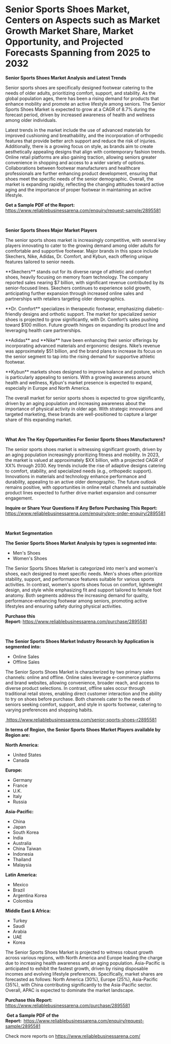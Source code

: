 <p><h1>Senior Sports Shoes Market, Centers on Aspects such as Market Growth Market Share, Market Opportunity, and Projected Forecasts Spanning from 2025 to 2032</h1></p><p><strong>Senior Sports Shoes Market Analysis and Latest Trends</strong></p>
<p><p>Senior sports shoes are specifically designed footwear catering to the needs of older adults, prioritizing comfort, support, and stability. As the global population ages, there has been a rising demand for products that enhance mobility and promote an active lifestyle among seniors. The Senior Sports Shoes Market is expected to grow at a CAGR of 8.7% during the forecast period, driven by increased awareness of health and wellness among older individuals.</p><p>Latest trends in the market include the use of advanced materials for improved cushioning and breathability, and the incorporation of orthopedic features that provide better arch support and reduce the risk of injuries. Additionally, there is a growing focus on style, as brands aim to create aesthetically appealing designs that align with contemporary fashion trends. Online retail platforms are also gaining traction, allowing seniors greater convenience in shopping and access to a wider variety of options. Collaborations between footwear manufacturers and healthcare professionals are further enhancing product development, ensuring that shoes meet the specific needs of the senior demographic. Overall, the market is expanding rapidly, reflecting the changing attitudes toward active aging and the importance of proper footwear in maintaining an active lifestyle.</p></p>
<p><strong>Get a Sample PDF of the Report:&nbsp;</strong> <a href="https://www.reliablebusinessarena.com/enquiry/request-sample/2895581?utm_campaign=2645&utm_medium=2&utm_source=Github&utm_content=ia&utm_term=15032025&utm_id=senior-sports-shoes">https://www.reliablebusinessarena.com/enquiry/request-sample/2895581</a></p>
<p>&nbsp;</p>
<p><strong>Senior Sports Shoes Major Market Players</strong></p>
<p><p>The senior sports shoes market is increasingly competitive, with several key players innovating to cater to the growing demand among older adults for comfortable and supportive footwear. Major brands in this space include Skechers, Nike, Adidas, Dr. Comfort, and Kybun, each offering unique features tailored to senior needs.</p><p>**Skechers** stands out for its diverse range of athletic and comfort shoes, heavily focusing on memory foam technology. The company reported sales nearing $7 billion, with significant revenue contributed by its senior-focused lines. Skechers continues to experience solid growth, anticipating further expansion through increased online sales and partnerships with retailers targeting older demographics.</p><p>**Dr. Comfort** specializes in therapeutic footwear, emphasizing diabetic-friendly designs and orthotic support. The market for specialized senior shoes is projected to grow significantly, with Dr. Comfort’s sales pushing toward $100 million. Future growth hinges on expanding its product line and leveraging health care partnerships.</p><p>**Adidas** and **Nike** have been enhancing their senior offerings by incorporating advanced materials and ergonomic designs. Nike’s revenue was approximately $51 billion, and the brand plans to increase its focus on the senior segment to tap into the rising demand for supportive athletic footwear.</p><p>**Kybun** markets shoes designed to improve balance and posture, which is particularly appealing to seniors. With a growing awareness around health and wellness, Kybun's market presence is expected to expand, especially in Europe and North America.</p><p>The overall market for senior sports shoes is expected to grow significantly, driven by an aging population and increasing awareness about the importance of physical activity in older age. With strategic innovations and targeted marketing, these brands are well-positioned to capture a larger share of this expanding market.</p></p>
<p>&nbsp;</p>
<p><strong>What Are The Key Opportunities For Senior Sports Shoes Manufacturers?</strong></p>
<p><p>The senior sports shoes market is witnessing significant growth, driven by an aging population increasingly prioritizing fitness and mobility. In 2023, the market is valued at approximately $XX billion, with a projected CAGR of XX% through 2030. Key trends include the rise of adaptive designs catering to comfort, stability, and specialized needs (e.g., orthopedic support). Innovations in materials and technology enhance performance and durability, appealing to an active older demographic. The future outlook remains positive, with opportunities in online retail channels and sustainable product lines expected to further drive market expansion and consumer engagement.</p></p>
<p><strong>Inquire or Share Your Questions If Any Before Purchasing This Report:</strong> <a href="https://www.reliablebusinessarena.com/enquiry/pre-order-enquiry/2895581?utm_campaign=2645&utm_medium=2&utm_source=Github&utm_content=ia&utm_term=15032025&utm_id=senior-sports-shoes">https://www.reliablebusinessarena.com/enquiry/pre-order-enquiry/2895581</a></p>
<p>&nbsp;</p>
<p><strong>Market Segmentation</strong></p>
<p><strong>The Senior Sports Shoes Market Analysis by types is segmented into:</strong></p>
<p><ul><li>Men's Shoes</li><li>Women's Shoes</li></ul></p>
<p><p>The Senior Sports Shoes Market is categorized into men's and women's shoes, each designed to meet specific needs. Men's shoes often prioritize stability, support, and performance features suitable for various sports activities. In contrast, women's sports shoes focus on comfort, lightweight design, and style while emphasizing fit and support tailored to female foot anatomy. Both segments address the increasing demand for quality, performance-enhancing footwear among seniors, promoting active lifestyles and ensuring safety during physical activities.</p></p>
<p><strong>Purchase this Report:&nbsp;</strong><a href="https://www.reliablebusinessarena.com/purchase/2895581?utm_campaign=2645&utm_medium=2&utm_source=Github&utm_content=ia&utm_term=15032025&utm_id=senior-sports-shoes">https://www.reliablebusinessarena.com/purchase/2895581</a></p>
<p>&nbsp;</p>
<p><strong>The Senior Sports Shoes Market Industry Research by Application is segmented into:</strong></p>
<p><ul><li>Online Sales</li><li>Offline Sales</li></ul></p>
<p><p>The Senior Sports Shoes Market is characterized by two primary sales channels: online and offline. Online sales leverage e-commerce platforms and brand websites, allowing convenience, broader reach, and access to diverse product selections. In contrast, offline sales occur through traditional retail stores, enabling direct customer interaction and the ability to try on shoes before purchase. Both channels cater to the needs of seniors seeking comfort, support, and style in sports footwear, catering to varying preferences and shopping habits.</p></p>
<p><a href="https://www.reliablebusinessarena.com/senior-sports-shoes-r2895581?utm_campaign=2645&utm_medium=2&utm_source=Github&utm_content=ia&utm_term=15032025&utm_id=senior-sports-shoes">&nbsp;https://www.reliablebusinessarena.com/senior-sports-shoes-r2895581</a></p>
<p><strong>In terms of Region, the Senior Sports Shoes Market Players available by Region are:</strong></p>
<p>
    <p> <strong> North America: </strong>
        <ul>
            <li>United States</li>
            <li>Canada</li>
        </ul>
        </p> 
    <p> <strong> Europe: </strong>
        <ul>
            <li>Germany</li>
            <li>France</li>
            <li>U.K.</li>
            <li>Italy</li>
            <li>Russia</li>
        </ul>
        </p> 
    <p> <strong> Asia-Pacific: </strong>
        <ul>
            <li>China</li>
            <li>Japan</li>
            <li>South Korea</li>
            <li>India</li>
            <li>Australia</li>
            <li>China Taiwan</li>
            <li>Indonesia</li>
            <li>Thailand</li>
            <li>Malaysia</li>
        </ul>
        </p> 
    <p> <strong> Latin America: </strong>
        <ul>
            <li>Mexico</li>
            <li>Brazil</li>
            <li>Argentina Korea</li>
            <li>Colombia</li>
        </ul>
        </p> 
    <p> <strong> Middle East & Africa: </strong>
        <ul>
            <li>Turkey</li>
            <li>Saudi</li>
            <li>Arabia</li>
            <li>UAE</li>
            <li>Korea</li>
        </ul>
    </p>
    </p>
<p><p>The Senior Sports Shoes Market is projected to witness robust growth across various regions, with North America and Europe leading the charge due to increasing health awareness and an aging population. Asia-Pacific is anticipated to exhibit the fastest growth, driven by rising disposable incomes and evolving lifestyle preferences. Specifically, market shares are forecasted as follows: North America (30%), Europe (25%), Asia-Pacific (35%), with China contributing significantly to the Asia-Pacific sector. Overall, APAC is expected to dominate the market landscape.</p></p>
<p><strong>Purchase this Report: </strong><a href="https://www.reliablebusinessarena.com/purchase/2895581?utm_campaign=2645&utm_medium=2&utm_source=Github&utm_content=ia&utm_term=15032025&utm_id=senior-sports-shoes">https://www.reliablebusinessarena.com/purchase/2895581</a></p>
<p>&nbsp;<strong>Get a Sample PDF of the Report:&nbsp;&nbsp;</strong><a href="https://www.reliablebusinessarena.com/enquiry/request-sample/2895581?utm_campaign=2645&utm_medium=2&utm_source=Github&utm_content=ia&utm_term=15032025&utm_id=senior-sports-shoes">https://www.reliablebusinessarena.com/enquiry/request-sample/2895581</a></p>
<p><strong></strong></p>
<p>Check more reports on <a href="https://www.reliablebusinessarena.com/?utm_campaign=2645&utm_medium=2&utm_source=Github&utm_content=ia&utm_term=15032025&utm_id=senior-sports-shoes">https://www.reliablebusinessarena.com/</a></p>